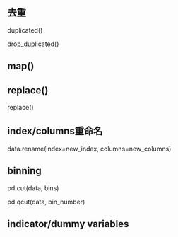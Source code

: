 ## 去重

duplicated()

drop_duplicated()

## map()

## replace()

replace()

## index/columns重命名

data.rename(index=new_index, columns=new_columns)

## binning

pd.cut(data, bins)

pd.qcut(data, bin_number)

## indicator/dummy variables